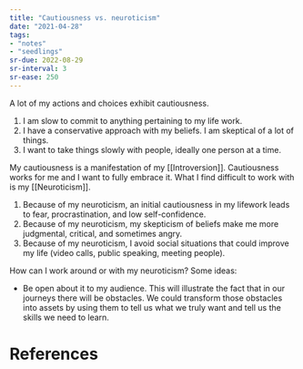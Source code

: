 ```yaml
---
title: "Cautiousness vs. neuroticism"
date: "2021-04-28"
tags:
- "notes"
- "seedlings"
sr-due: 2022-08-29
sr-interval: 3
sr-ease: 250
---
```


A lot of my actions and choices exhibit cautiousness.

1. I am slow to commit to anything pertaining to my life work.
2. I have a conservative approach with my beliefs. I am skeptical of a lot of things.
3. I want to take things slowly with people, ideally one person at a time.

My cautiousness is a manifestation of my [[Introversion]]. Cautiousness works for me and I want to fully embrace it. What I find difficult to work with is my [[Neuroticism]].

1. Because of my neuroticism, an initial cautiousness in my lifework leads to fear, procrastination, and low self-confidence.
2. Because of my neuroticism, my skepticism of beliefs make me more judgmental, critical, and sometimes angry.
3. Because of my neuroticism, I avoid social situations that could improve my life (video calls, public speaking, meeting people).

How can I work around or with my neuroticism? Some ideas:

- Be open about it to my audience. This will illustrate the fact that in our journeys there will be obstacles. We could transform those obstacles into assets by using them to tell us what we truly want and tell us the skills we need to learn.

# References